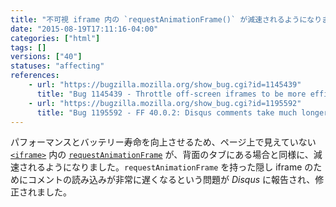 ```yaml
---
title: "不可視 iframe 内の `requestAnimationFrame()` が減速されるようになりました"
date: "2015-08-19T17:11:16-04:00"
categories: ["html"]
tags: []
versions: ["40"]
statuses: "affecting"
references:
    - url: "https://bugzilla.mozilla.org/show_bug.cgi?id=1145439"
      title: "Bug 1145439 - Throttle off-screen iframes to be more efficient"
    - url: "https://bugzilla.mozilla.org/show_bug.cgi?id=1195592"
      title: "Bug 1195592 - FF 40.0.2: Disqus comments take much longer to load than prev version."
---
```

パフォーマンスとバッテリー寿命を向上させるため、ページ上で見えていない [`<iframe>`](https://developer.mozilla.org/docs/Web/HTML/Element/iframe) 内の [`requestAnimationFrame`](https://developer.mozilla.org/docs/Web/API/Window/requestAnimationFrame) が、背面のタブにある場合と同様に、減速されるようになりました。`requestAnimationFrame` を持った隠し iframe のためにコメントの読み込みが非常に遅くなるという問題が *Disqus* に報告され、修正されました。
